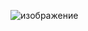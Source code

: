 

![изображение](https://user-images.githubusercontent.com/122612295/219556474-93f0c243-86e8-4179-ae97-5f93c5b0584d.png)
